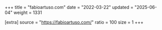 +++
title = "fabioartuso.com"
date = "2022-03-22"
updated = "2025-06-04"
weight = 1331

[extra]
source = "https://fabioartuso.com/"
ratio = 100
size = 1
+++
